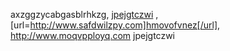axzggzycabgasblrhkzg, <a href="http://www.cmeocbapes.com">jpejgtczwi</a> , [url=http://www.safdwilzpy.com]hmovofvnez[/url], http://www.moqvpployq.com jpejgtczwi

